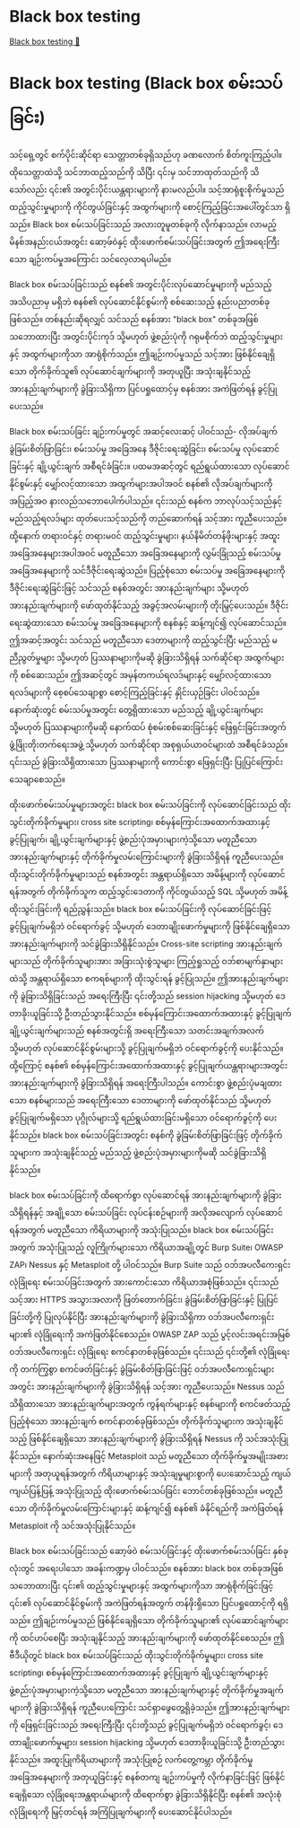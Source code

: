 # Black box testing

[Black box testing 🔗](https://www.coursera.org/learn/cybersecurity-tools-and-technologies/lecture/7zZkW/black-box-testing)

# Black box testing (Black box စမ်းသပ်ခြင်း)

သင့်ရှေ့တွင် စက်ပိုင်းဆိုင်ရာ သေတ္တာတစ်ခုရှိသည်ဟု ခဏလောက် စိတ်ကူးကြည့်ပါ။ ထိုသေတ္တာထဲသို့ သင်ဘာထည့်သည်ကို သိပြီး ၎င်းမှ သင်ဘာထုတ်သည်ကို သိသော်လည်း ၎င်း၏ အတွင်းပိုင်းယန္တရားများကို နားမလည်ပါ။ သင့်အာရုံစူးစိုက်မှုသည် ထည့်သွင်းမှုများကို ကိုင်တွယ်ခြင်းနှင့် အထွက်များကို စောင့်ကြည့်ခြင်းအပေါ်တွင်သာ ရှိသည်။ Black box စမ်းသပ်ခြင်းသည် အလားတူမူတစ်ခုကို လိုက်နာသည်။ လာမည့် မိနစ်အနည်းငယ်အတွင်း ဆော့ဖ်ဝဲနှင့် ထိုးဖောက်စမ်းသပ်ခြင်းအတွက် ဤအရေးကြီးသော ချဉ်းကပ်မှုအကြောင်း သင်လေ့လာရပါမည်။

Black box စမ်းသပ်ခြင်းသည် စနစ်၏ အတွင်းပိုင်းလုပ်ဆောင်မှုများကို မည်သည့်အသိပညာမှ မရှိဘဲ စနစ်၏ လုပ်ဆောင်နိုင်စွမ်းကို စစ်ဆေးသည့် နည်းပညာတစ်ခုဖြစ်သည်။ တစ်နည်းဆိုရလျှင် သင်သည် စနစ်အား "black box" တစ်ခုအဖြစ် သဘောထားပြီး အတွင်းပိုင်းကုဒ် သို့မဟုတ် ဖွဲ့စည်းပုံကို ဂရုမစိုက်ဘဲ ထည့်သွင်းမှုများနှင့် အထွက်များကိုသာ အာရုံစိုက်သည်။ ဤချဉ်းကပ်မှုသည် သင့်အား ဖြစ်နိုင်ချေရှိသော တိုက်ခိုက်သူ၏ လုပ်ဆောင်ချက်များကို အတုယူပြီး အသုံးချနိုင်သည့် အားနည်းချက်များကို ခွဲခြားသိရှိကာ ပြင်ပရှုထောင့်မှ စနစ်အား အကဲဖြတ်ရန် ခွင့်ပြုပေးသည်။

Black box စမ်းသပ်ခြင်း ချဉ်းကပ်မှုတွင် အဆင့်လေးဆင့် ပါဝင်သည်- လိုအပ်ချက် ခွဲခြမ်းစိတ်ဖြာခြင်း၊ စမ်းသပ်မှု အခြေအနေ ဒီဇိုင်းရေးဆွဲခြင်း၊ စမ်းသပ်မှု လုပ်ဆောင်ခြင်းနှင့် ချို့ယွင်းချက် အစီရင်ခံခြင်း။ ပထမအဆင့်တွင် ရည်ရွယ်ထားသော လုပ်ဆောင်နိုင်စွမ်းနှင့် မျှော်လင့်ထားသော အထွက်များအပါအဝင် စနစ်၏ လိုအပ်ချက်များကို အပြည့်အဝ နားလည်သဘောပေါက်ပါသည်။ ၎င်းသည် စနစ်က ဘာလုပ်သင့်သည်နှင့် မည်သည့်ရလဒ်များ ထုတ်ပေးသင့်သည်ကို တည်ဆောက်ရန် သင့်အား ကူညီပေးသည်။ ထို့နောက် တရားဝင်နှင့် တရားမဝင် ထည့်သွင်းမှုများ၊ နယ်နိမိတ်တန်ဖိုးများနှင့် အထူးအခြေအနေများအပါအဝင် မတူညီသော အခြေအနေများကို လွှမ်းခြုံသည့် စမ်းသပ်မှု အခြေအနေများကို သင်ဒီဇိုင်းရေးဆွဲသည်။ ပြည့်စုံသော စမ်းသပ်မှု အခြေအနေများကို ဒီဇိုင်းရေးဆွဲခြင်းဖြင့် သင်သည် စနစ်အတွင်း အားနည်းချက်များ သို့မဟုတ် အားနည်းချက်များကို ဖော်ထုတ်နိုင်သည့် အခွင့်အလမ်းများကို တိုးမြှင့်ပေးသည်။ ဒီဇိုင်းရေးဆွဲထားသော စမ်းသပ်မှု အခြေအနေများကို စနစ်နှင့် ဆန့်ကျင်၍ လုပ်ဆောင်သည်။ ဤအဆင့်အတွင်း သင်သည် မတူညီသော ဒေတာများကို ထည့်သွင်းပြီး မည်သည့် မညီညွတ်မှုများ သို့မဟုတ် ပြဿနာများကိုမဆို ခွဲခြားသိရှိရန် သက်ဆိုင်ရာ အထွက်များကို စစ်ဆေးသည်။ ဤအဆင့်တွင် အမှန်တကယ်ရလဒ်များနှင့် မျှော်လင့်ထားသော ရလဒ်များကို စေ့စပ်သေချာစွာ စောင့်ကြည့်ခြင်းနှင့် နှိုင်းယှဉ်ခြင်း ပါဝင်သည်။ နောက်ဆုံးတွင် စမ်းသပ်မှုအတွင်း တွေ့ရှိထားသော မည်သည့် ချို့ယွင်းချက်များ သို့မဟုတ် ပြဿနာများကိုမဆို နောက်ထပ် စုံစမ်းစစ်ဆေးခြင်းနှင့် ဖြေရှင်းခြင်းအတွက် ဖွံ့ဖြိုးတိုးတက်ရေးအဖွဲ့ သို့မဟုတ် သက်ဆိုင်ရာ အစုရှယ်ယာဝင်များထံ အစီရင်ခံသည်။ ၎င်းသည် ခွဲခြားသိရှိထားသော ပြဿနာများကို ကောင်းစွာ ဖြေရှင်းပြီး ပြုပြင်ကြောင်း သေချာစေသည်။

ထိုးဖောက်စမ်းသပ်မှုများအတွင်း black box စမ်းသပ်ခြင်းကို လုပ်ဆောင်ခြင်းသည် ထိုးသွင်းတိုက်ခိုက်မှုများ၊ cross site scripting၊ စစ်မှန်ကြောင်းအထောက်အထားနှင့် ခွင့်ပြုချက်၊ ချို့ယွင်းချက်များနှင့် ဖွဲ့စည်းပုံအမှားများကဲ့သို့သော မတူညီသော အားနည်းချက်များနှင့် တိုက်ခိုက်မှုလမ်းကြောင်းများကို ခွဲခြားသိရှိရန် ကူညီပေးသည်။ ထိုးသွင်းတိုက်ခိုက်မှုများသည် စနစ်အတွင်း အန္တရာယ်ရှိသော အမိန့်များကို လုပ်ဆောင်ရန်အတွက် တိုက်ခိုက်သူက ထည့်သွင်းဒေတာကို ကိုင်တွယ်သည့် SQL သို့မဟုတ် အမိန့်ထိုးသွင်းခြင်းကို ရည်ညွှန်းသည်။ black box စမ်းသပ်ခြင်းကို လုပ်ဆောင်ခြင်းဖြင့် ခွင့်ပြုချက်မရှိဘဲ ဝင်ရောက်ခွင့် သို့မဟုတ် ဒေတာချိုးဖောက်မှုများကို ဖြစ်နိုင်ချေရှိသော အားနည်းချက်များကို သင်ခွဲခြားသိရှိနိုင်သည်။ Cross-site scripting အားနည်းချက်များသည် တိုက်ခိုက်သူများအား အခြားသုံးစွဲသူများ ကြည့်ရှုသည့် ဝဘ်စာမျက်နှာများထဲသို့ အန္တရာယ်ရှိသော စကရစ်များကို ထိုးသွင်းရန် ခွင့်ပြုသည်။ ဤအားနည်းချက်များကို ခွဲခြားသိရှိခြင်းသည် အရေးကြီးပြီး ၎င်းတို့သည် session hijacking သို့မဟုတ် ဒေတာခိုးယူခြင်းသို့ ဦးတည်သွားနိုင်သည်။ စစ်မှန်ကြောင်းအထောက်အထားနှင့် ခွင့်ပြုချက် ချို့ယွင်းချက်များသည် စနစ်အတွင်းရှိ အရေးကြီးသော သတင်းအချက်အလက် သို့မဟုတ် လုပ်ဆောင်နိုင်စွမ်းများသို့ ခွင့်ပြုချက်မရှိဘဲ ဝင်ရောက်ခွင့်ကို ပေးနိုင်သည်။ ထို့ကြောင့် စနစ်၏ စစ်မှန်ကြောင်းအထောက်အထားနှင့် ခွင့်ပြုချက်ယန္တရားများအတွင်း အားနည်းချက်များကို ခွဲခြားသိရှိရန် အရေးကြီးပါသည်။ ကောင်းစွာ ဖွဲ့စည်းပုံမချထားသော စနစ်များသည် အရေးကြီးသော ဒေတာများကို ဖော်ထုတ်နိုင်သည် သို့မဟုတ် ခွင့်ပြုချက်မရှိသော ပုဂ္ဂိုလ်များသို့ ရည်ရွယ်ထားခြင်းမရှိသော ဝင်ရောက်ခွင့်ကို ပေးနိုင်သည်။ black box စမ်းသပ်ခြင်းအတွင်း စနစ်ကို ခွဲခြမ်းစိတ်ဖြာခြင်းဖြင့် တိုက်ခိုက်သူများက အသုံးချနိုင်သည့် မည်သည့် ဖွဲ့စည်းပုံအမှားများကိုမဆို သင်ခွဲခြားသိရှိနိုင်သည်။

black box စမ်းသပ်ခြင်းကို ထိရောက်စွာ လုပ်ဆောင်ရန် အားနည်းချက်များကို ခွဲခြားသိရှိရန်နှင့် အချို့သော စမ်းသပ်ခြင်း လုပ်ငန်းစဉ်များကို အလိုအလျောက် လုပ်ဆောင်ရန်အတွက် မတူညီသော ကိရိယာများကို အသုံးပြုသည်။ black box စမ်းသပ်ခြင်းအတွက် အသုံးပြုသည့် လူကြိုက်များသော ကိရိယာအချို့တွင် Burp Suite၊ OWASP ZAP၊ Nessus နှင့် Metasploit တို့ ပါဝင်သည်။ Burp Suite သည် ဝဘ်အပလီကေးရှင်း လုံခြုံရေး စမ်းသပ်ခြင်းအတွက် အားကောင်းသော ကိရိယာအစုံဖြစ်သည်။ ၎င်းသည် သင့်အား HTTPS အသွားအလာကို ဖြတ်တောက်ခြင်း၊ ခွဲခြမ်းစိတ်ဖြာခြင်းနှင့် ပြုပြင်ခြင်းတို့ကို ပြုလုပ်နိုင်ပြီး အားနည်းချက်များကို ခွဲခြားသိရှိကာ ဝဘ်အပလီကေးရှင်းများ၏ လုံခြုံရေးကို အကဲဖြတ်နိုင်စေသည်။ OWASP ZAP သည် ပွင့်လင်းအရင်းအမြစ် ဝဘ်အပလီကေးရှင်း လုံခြုံရေး စကင်နာတစ်ခုဖြစ်သည်။ ၎င်းသည် ၎င်းတို့၏ လုံခြုံရေးကို တက်ကြွစွာ စကင်ဖတ်ခြင်းနှင့် ခွဲခြမ်းစိတ်ဖြာခြင်းဖြင့် ဝဘ်အပလီကေးရှင်းများအတွင်း အားနည်းချက်များကို ခွဲခြားသိရှိရန် သင့်အား ကူညီပေးသည်။ Nessus သည် သိရှိထားသော အားနည်းချက်များအတွက် ကွန်ရက်များနှင့် စနစ်များကို စကင်ဖတ်သည့် ပြည့်စုံသော အားနည်းချက် စကင်နာတစ်ခုဖြစ်သည်။ တိုက်ခိုက်သူများက အသုံးချနိုင်သည့် ဖြစ်နိုင်ချေရှိသော အားနည်းချက်များကို ခွဲခြားသိရှိရန် Nessus ကို သင်အသုံးပြုနိုင်သည်။ နောက်ဆုံးအနေဖြင့် Metasploit သည် မတူညီသော တိုက်ခိုက်မှုအမျိုးအစားများကို အတုယူရန်အတွက် ကိရိယာများနှင့် အသုံးချမှုများစွာကို ပေးဆောင်သည့် ကျယ်ကျယ်ပြန့်ပြန့် အသုံးပြုသည့် ထိုးဖောက်စမ်းသပ်ခြင်း ဘောင်တစ်ခုဖြစ်သည်။ မတူညီသော တိုက်ခိုက်မှုလမ်းကြောင်းများနှင့် ဆန့်ကျင်၍ စနစ်၏ ခံနိုင်ရည်ကို အကဲဖြတ်ရန် Metasploit ကို သင်အသုံးပြုနိုင်သည်။

Black box စမ်းသပ်ခြင်းသည် ဆော့ဖ်ဝဲ စမ်းသပ်ခြင်းနှင့် ထိုးဖောက်စမ်းသပ်ခြင်း နှစ်ခုလုံးတွင် အရေးပါသော အခန်းကဏ္ဍမှ ပါဝင်သည်။ စနစ်အား black box တစ်ခုအဖြစ် သဘောထားပြီး ၎င်း၏ ထည့်သွင်းမှုများနှင့် အထွက်များကိုသာ အာရုံစိုက်ခြင်းဖြင့် ၎င်း၏ လုပ်ဆောင်နိုင်စွမ်းကို အကဲဖြတ်ရန်အတွက် တန်ဖိုးရှိသော ပြင်ပရှုထောင့်ကို ရရှိသည်။ ဤချဉ်းကပ်မှုသည် ဖြစ်နိုင်ချေရှိသော တိုက်ခိုက်သူများ၏ လုပ်ဆောင်ချက်များကို ထင်ဟပ်စေပြီး အသုံးချနိုင်သည့် အားနည်းချက်များကို ဖော်ထုတ်နိုင်စေသည်။ ဤဗီဒီယိုတွင် black box စမ်းသပ်ခြင်းသည် ထိုးသွင်းတိုက်ခိုက်မှုများ၊ cross site scripting၊ စစ်မှန်ကြောင်းအထောက်အထားနှင့် ခွင့်ပြုချက် ချို့ယွင်းချက်များနှင့် ဖွဲ့စည်းပုံအမှားများကဲ့သို့သော မတူညီသော အားနည်းချက်များနှင့် တိုက်ခိုက်မှုအချက်များကို ခွဲခြားသိရှိရန် ကူညီပေးကြောင်း သင်ရှာဖွေတွေ့ရှိခဲ့သည်။ ဤအားနည်းချက်များကို ဖြေရှင်းခြင်းသည် အရေးကြီးပြီး ၎င်းတို့သည် ခွင့်ပြုချက်မရှိဘဲ ဝင်ရောက်ခွင့်၊ ဒေတာချိုးဖောက်မှုများ၊ session hijacking သို့မဟုတ် ဒေတာခိုးယူခြင်းသို့ ဦးတည်သွားနိုင်သည်။ အထူးပြုကိရိယာများကို အသုံးပြုစဉ် လက်တွေ့ကမ္ဘာ တိုက်ခိုက်မှု အခြေအနေများကို အတုယူခြင်းနှင့် စနစ်တကျ ချဉ်းကပ်မှုကို လိုက်နာခြင်းဖြင့် ဖြစ်နိုင်ချေရှိသော လုံခြုံရေးအန္တရာယ်များကို ထိရောက်စွာ ခွဲခြားသိရှိနိုင်ပြီး စနစ်၏ အလုံးစုံ လုံခြုံရေးကို မြှင့်တင်ရန် အကြံပြုချက်များကို ပေးဆောင်နိုင်ပါသည်။
